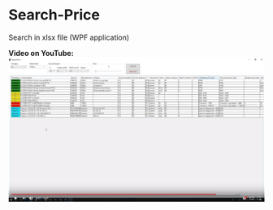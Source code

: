 # Search-Price
Search in xlsx file (WPF application)

<b>Video on YouTube:</b>
[![Watch the video](https://raw.githubusercontent.com/Mesnyankin/Search-Price/master/price.JPG)](https://youtu.be/PObL6AetUjo)
